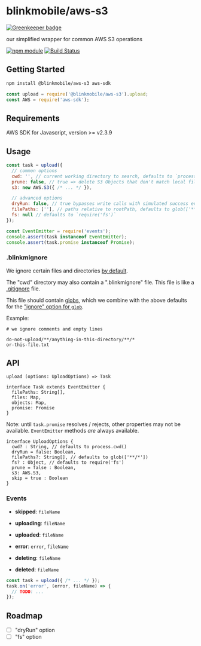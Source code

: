 # blinkmobile/aws-s3

[![Greenkeeper badge](https://badges.greenkeeper.io/blinkmobile/aws-s3.js.svg)](https://greenkeeper.io/)

our simplified wrapper for common AWS S3 operations

[![npm module](https://img.shields.io/npm/v/@blinkmobile/aws-s3.svg)](https://www.npmjs.com/package/@blinkmobile/aws-s3)
[![Build Status](https://travis-ci.org/blinkmobile/aws-s3.js.svg?branch=master)](https://travis-ci.org/blinkmobile/aws-s3.js)


## Getting Started

```sh
npm install @blinkmobile/aws-s3 aws-sdk
```

```js
const upload = require('@blinkmobile/aws-s3').upload;
const AWS = require('aws-sdk');
```


## Requirements

AWS SDK for Javascript, version >= v2.3.9


## Usage

```js
const task = upload({
  // common options
  cwd: '', // current working directory to search, defaults to `process.cwd()`
  prune: false, // true => delete S3 Objects that don't match local files
  s3: new AWS.S3({ /* ... */ }),

  // advanced options
  dryRun: false, // true bypasses write calls with simulated success events
  filePaths: [''], // paths relative to rootPath, defaults to glob(['**/*'])
  fs: null // defaults to `require('fs')`
});

const EventEmitter = require('events');
console.assert(task instanceof EventEmitter);
console.assert(task.promise instanceof Promise);
```


### .blinkmignore

We ignore certain files and directories [by default](https://github.com/novemberborn/ignore-by-default).

The "cwd" directory may also contain a ".blinkmignore" file.
This file is like a [.gitignore](https://git-scm.com/docs/gitignore) file.

This file should contain [globs](https://www.npmjs.com/package/glob#glob-primer),
which we combine with the above defaults for the ["ignore" option for `glob`](https://www.npmjs.com/package/glob#options).

Example:

```
# we ignore comments and empty lines

do-not-upload/**/anything-in-this-directory/**/*
or-this-file.txt
```


## API

```
upload (options: UploadOptions) => Task
```

```
interface Task extends EventEmitter {
  filePaths: String[],
  files: Map,
  objects: Map,
  promise: Promise
}
```

Note: until `task.promise` resolves / rejects, other properties may not be available. `EventEmitter` methods _are_ always available.

```
interface UploadOptions {
  cwd? : String, // defaults to process.cwd()
  dryRun = false: Boolean,
  filePaths?: String[], // defaults to glob(['**/*'])
  fs? : Object, // defaults to require('fs')
  prune = false : Boolean,
  s3: AWS.S3,
  skip = true : Boolean
}
```


### Events

- **skipped**: `fileName`

- **uploading**: `fileName`

- **uploaded**: `fileName`

- **error**: `error`, `fileName`

- **deleting**: `fileName`

- **deleted**: `fileName`

```js
const task = upload({ /* ... */ });
task.on('error', (error, fileName) => {
  // TODO: ...
});
```


## Roadmap

- [ ] "dryRun" option
- [ ] "fs" option
